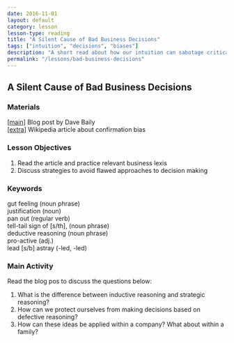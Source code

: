 ```yaml
---
date: 2016-11-01
layout: default
category: lesson
lesson-type: reading
title: "A Silent Cause of Bad Business Decisions"
tags: ["intuition", "decisions", "biases"]
description: "A short read about how our intuition can sabotage critical decisions."
permalink: "/lessons/bad-business-decisions"
---
```

## A Silent Cause of Bad Business Decisions

### Materials 
[<a href="https://medium.dave-bailey.com/the-silent-cause-of-bad-business-decisions-b95d977b5ca7" target="_blank">main</a>] Blog post by Dave Baily  
[<a href="https://en.wikipedia.org/wiki/Confirmation_bias" target="_blank">extra</a>] Wikipedia article about confirmation bias

### Lesson Objectives

1. Read the article and practice relevant business lexis
2. Discuss strategies to avoid flawed approaches to decision making

### Keywords  
gut feeling (noun phrase)  
justification (noun)  
pan out (regular verb)  
tell-tail sign of [s/th], (noun phrase)  
deductive reasoning (noun phrase)  
pro-active (adj.)  
lead [s/b] astray (-led, -led)  

### Main Activity  
Read the blog pos to discuss the questions below: 

1. What is the difference between inductive reasoning and strategic reasoning? 
2. How can we protect ourselves from making decisions based on defective reasoning? 
3. How can these ideas be applied within a company? What about within a family? 


